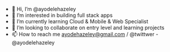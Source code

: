 - 👋 Hi, I’m @ayodelehazeley
- 👀 I’m interested in building full stack apps
- 🌱 I’m currently learning Cloud & Mobile & Web Specialist
- 💞️ I’m looking to collaborate on entry level and learning projects
- 📫 How to reach me ayodehazeley@gmail.com / @twittwer - @ayodelehazeley

<!---
ayodelehazeley/ayodelehazeley is a ✨ special ✨ repository because its `README.md` (this file) appears on your GitHub profile.
You can click the Preview link to take a look at your changes.
--->
